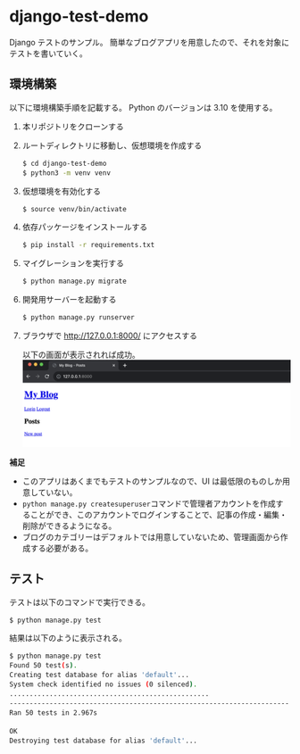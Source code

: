 # django-test-demo

Django テストのサンプル。
簡単なブログアプリを用意したので、それを対象にテストを書いていく。

## 環境構築

以下に環境構築手順を記載する。
Python のバージョンは 3.10 を使用する。

1. 本リポジトリをクローンする

2. ルートディレクトリに移動し、仮想環境を作成する

   ```bash
   $ cd django-test-demo
   $ python3 -m venv venv
   ```

3. 仮想環境を有効化する

   ```bash
   $ source venv/bin/activate
   ```

4. 依存パッケージをインストールする

   ```bash
   $ pip install -r requirements.txt
   ```

5. マイグレーションを実行する

   ```bash
   $ python manage.py migrate
   ```

6. 開発用サーバーを起動する

   ```bash
   $ python manage.py runserver
   ```

7. ブラウザで http://127.0.0.1:8000/ にアクセスする

   以下の画面が表示されれば成功。
   ![home.png](./docs/home.png)

**補足**

- このアプリはあくまでもテストのサンプルなので、UI は最低限のものしか用意していない。
- `python manage.py createsuperuser`コマンドで管理者アカウントを作成することができ、このアカウントでログインすることで、記事の作成・編集・削除ができるようになる。
- ブログのカテゴリーはデフォルトでは用意していないため、管理画面から作成する必要がある。

## テスト

テストは以下のコマンドで実行できる。

```bash
$ python manage.py test
```

結果は以下のように表示される。

```bash
$ python manage.py test
Found 50 test(s).
Creating test database for alias 'default'...
System check identified no issues (0 silenced).
..................................................
----------------------------------------------------------------------
Ran 50 tests in 2.967s

OK
Destroying test database for alias 'default'...
```
